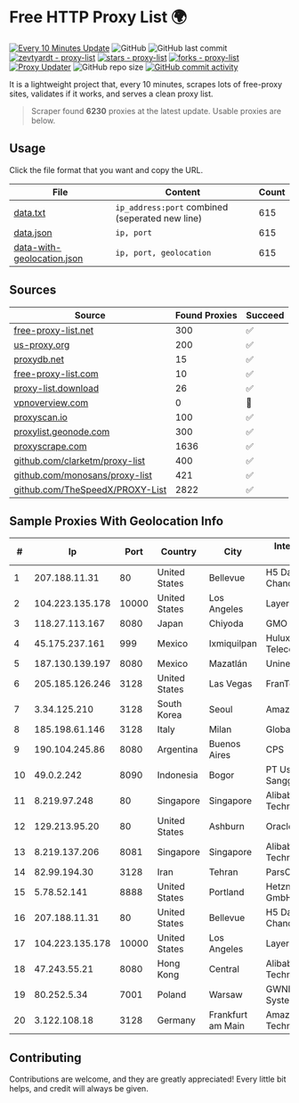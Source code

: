 
# Free HTTP Proxy List 🌍

[![Every 10 Minutes Update](https://github.com/mertguvencli/http-proxy-list/actions/workflows/main.yml/badge.svg?branch=main)](https://github.com/mertguvencli/http-proxy-list/actions/workflows/main.yml)
![GitHub](https://img.shields.io/github/license/mertguvencli/http-proxy-list)
![GitHub last commit](https://img.shields.io/github/last-commit/mertguvencli/http-proxy-list)
[![zevtyardt - proxy-list](https://img.shields.io/static/v1?label=zevtyardt&message=proxy-list&color=blue&logo=github)](https://github.com/zevtyardt/proxy-list "Go to GitHub repo")
[![stars - proxy-list](https://img.shields.io/github/stars/zevtyardt/proxy-list?style=social)](https://github.com/zevtyardt/proxy-list)
[![forks - proxy-list](https://img.shields.io/github/forks/zevtyardt/proxy-list?style=social)](https://github.com/zevtyardt/proxy-list)
[![Proxy Updater](https://github.com/zevtyardt/proxy-list/workflows/Proxy%20Updater/badge.svg)](https://github.com/zevtyardt/proxy-list/actions?query=workflow:"Proxy+Updater")
![GitHub repo size](https://img.shields.io/github/repo-size/zevtyardt/proxy-list)
[![GitHub commit activity](https://img.shields.io/github/commit-activity/m/zevtyardt/proxy-list?logo=commits)](https://github.com/zevtyardt/proxy-list/commits/main)

It is a lightweight project that, every 10 minutes, scrapes lots of free-proxy sites, validates if it works, and serves a clean proxy list.

> Scraper found **6230** proxies at the latest update. Usable proxies are below.

## Usage

Click the file format that you want and copy the URL.

|File|Content|Count|
|----|-------|-----|
|[data.txt](https://raw.githubusercontent.com/mertguvencli/http-proxy-list/main/proxy-list/data.txt)|`ip_address:port` combined (seperated new line)|615|
|[data.json](https://raw.githubusercontent.com/mertguvencli/http-proxy-list/main/proxy-list/data.json)|`ip, port`|615|
|[data-with-geolocation.json](https://raw.githubusercontent.com/mertguvencli/http-proxy-list/main/proxy-list/data-with-geolocation.json)|`ip, port, geolocation`|615|

## Sources

|Source|Found Proxies|Succeed|
|------|-------------|-------|
|[free-proxy-list.net](https://free-proxy-list.net)|300|✅|
|[us-proxy.org](https://www.us-proxy.org)|200|✅|
|[proxydb.net](http://proxydb.net)|15|✅|
|[free-proxy-list.com](https://free-proxy-list.com/?page=&port=&type%5B%5D=http&type%5B%5D=https&up_time=0&search=Search)|10|✅|
|[proxy-list.download](https://www.proxy-list.download/HTTP)|26|✅|
|[vpnoverview.com](https://vpnoverview.com/privacy/anonymous-browsing/free-proxy-servers)|0|🚫|
|[proxyscan.io](https://www.proxyscan.io)|100|✅|
|[proxylist.geonode.com](https://proxylist.geonode.com/api/proxy-list?limit=300&page=1&sort_by=lastChecked&sort_type=desc&protocols=http,https)|300|✅|
|[proxyscrape.com](https://api.proxyscrape.com/v2/?request=displayproxies&protocol=http&timeout=10000&country=all&ssl=all&anonymity=all)|1636|✅|
|[github.com/clarketm/proxy-list](https://raw.githubusercontent.com/clarketm/proxy-list/master/proxy-list-raw.txt)|400|✅|
|[github.com/monosans/proxy-list](https://raw.githubusercontent.com/monosans/proxy-list/main/proxies/http.txt)|421|✅|
|[github.com/TheSpeedX/PROXY-List](https://raw.githubusercontent.com/TheSpeedX/PROXY-List/master/http.txt)|2822|✅|


## Sample Proxies With Geolocation Info

|#|Ip|Port|Country|City|Internet Service Provider|
|-|--|----|-------|----|-------------------------|
|1|207.188.11.31|80|United States|Bellevue|H5 Data Centers - Chandler LLC|
|2|104.223.135.178|10000|United States|Los Angeles|LayerHost|
|3|118.27.113.167|8080|Japan|Chiyoda|GMO Internet, Inc.|
|4|45.175.237.161|999|Mexico|Ixmiquilpan|Hulux Telecomunicaciones|
|5|187.130.139.197|8080|Mexico|Mazatlán|Uninet S.A. de C.V.|
|6|205.185.126.246|3128|United States|Las Vegas|FranTech Solutions|
|7|3.34.125.210|3128|South Korea|Seoul|Amazon.com, Inc.|
|8|185.198.61.146|3128|Italy|Milan|Global Router LLC|
|9|190.104.245.86|8080|Argentina|Buenos Aires|CPS|
|10|49.0.2.242|8090|Indonesia|Bogor|PT Usaha Adi Sanggoro|
|11|8.219.97.248|80|Singapore|Singapore|Alibaba (US) Technology Co., Ltd.|
|12|129.213.95.20|80|United States|Ashburn|Oracle Corporation|
|13|8.219.137.206|8081|Singapore|Singapore|Alibaba (US) Technology Co., Ltd.|
|14|82.99.194.30|3128|Iran|Tehran|ParsOnline Co.|
|15|5.78.52.141|8888|United States|Portland|Hetzner Online GmbH|
|16|207.188.11.31|80|United States|Bellevue|H5 Data Centers - Chandler LLC|
|17|104.223.135.178|10000|United States|Los Angeles|LayerHost|
|18|47.243.55.21|8080|Hong Kong|Central|Alibaba (US) Technology Co., Ltd.|
|19|80.252.5.34|7001|Poland|Warsaw|GWNET Autonomus System|
|20|3.122.108.18|3128|Germany|Frankfurt am Main|Amazon Technologies Inc.|



## Contributing

Contributions are welcome, and they are greatly appreciated! Every
little bit helps, and credit will always be given.

